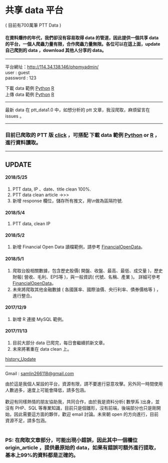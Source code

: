 # 共享 data 平台 
 ( 目前有700萬筆 PTT Data )
#### 在資料爆炸的年代，我們卻沒有容易取得 data 的管道，因此提供一個共享 data 的平台，一個人爬蟲力量有限，合作爬蟲力量無限。各位可以在這上面，update 自己爬到的 data ，download 其他人分享的 data。<br>

------------------------------------------------------------

平台網址：http://114.34.138.146/phpmyadmin/ <br>
user : guest <br>
password : 123 <br>

下載 data 範例 
[Python](https://github.com/f496328mm/Crawler_and_Share/blob/master/load_data_from_mysql.py) 
[R](https://github.com/f496328mm/Crawler_and_Share/blob/master/load_data_from_mysql.r)  <br>
上傳 data 範例 
[Python](https://github.com/f496328mm/Crawler_and_Share/blob/master/upload_data_to_mysql.py)
[R](https://github.com/f496328mm/Crawler_and_Share/blob/master/upload_data_to_mysql.r)  <br>

------------------------------------------------------------

最新 data 在 ptt_data1.0 中，如想分析的 ptt 文章，我沒爬取，麻煩留言在 issues 。<br>

------------------------------------------------------------

### 目前已爬取的 PTT 版 [click](https://github.com/f496328mm/Crawler_and_Share/blob/master/ptt_readme.md) ，可搭配 下載 data 範例 [Python](https://github.com/f496328mm/Crawler_and_Share/blob/master/input_data_from_mysql.py) or [R](https://github.com/f496328mm/Crawler_and_Share/blob/master/input_data_from_mysql.r) ，進行資料讀取。<br>

------------------------------------------------------------
## UPDATE
#### 2018/5/25
1. PTT data, IP 、date、title clean 100%.
2. PTT data clean article ->>>
3. 新增 response 欄位，儲存所有推文，用\n做為區隔符號.

#### 2018/5/4
1. PTT data, clean IP 

#### 2018/5/2
1. 新增 Financial Open Data 讀檔範例，請參考 [FinancialOpenData](https://github.com/f496328mm/FinancialMining/tree/master/FinancialOpenData)。

#### 2018/5/1
1. 爬取台股相關數據，包含歷史股價( 開盤、收盤、最高、最低、成交量 )，歷史財報( 營收、毛利、EPS等 )，與一般資訊( 代號、名稱、產業 )。
詳細可參考 [FinancialOpenData](https://github.com/f496328mm/FinancialMining/tree/master/FinancialOpenData)。
2. 未來將爬取其他金融數據 ( 各國匯率、國際油價、央行利率、債券價格等 ) ，進行整合。

#### 2017/12/9
1. 新增 R 連接 MySQL 範例。

#### 2017/11/13
1. 目前大部分 data 已爬完，每日會繼續抓新文章。
2. 未來將著重在 data clean 上。

[history_Update](https://github.com/f496328mm/Crawler_and_Share/blob/master/history_Update.md)<br>

------------------------------------------------------------
Gmail : samlin266118@gmail.com <br>

由於這是我個人架設的平台，資源有限，請不要進行惡意攻擊。另外同一時間使用人數過多，速度上可能會降低，請多包涵。<br><br>
歡迎有同樣熱情的朋友協助我，共同合作，由於我是資料分析( 數學系 )出身，並沒有 PHP、SQL 等專業知識，目前只是個雛形，沒有前端，後端部分也只是剛開始，因此需要這方面的夥伴，歡迎 email 討論。未來朝 open 的方向進行，目前資源不足，請多包涵。
<br><br>

### PS: 在爬取文章部分，可能出現小錯誤，因此其中一個欄位 origin_article ，提供最原始的 data，如果有錯誤可額外進行提取，基本上99%的資料都是正確的。
<br><br>


